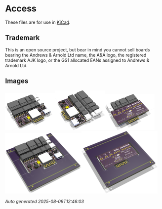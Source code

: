 # Access

These files are for use in [KiCad](https://www.kicad.org).

## Trademark

This is an open source project, but bear in mind you cannot sell boards bearing the Andrews & Arnold Ltd name, the A&A logo, the registered trademark AJK logo, or the GS1 allocated EANs assigned to Andrews & Arnold Ltd.

## Images

<img src='Access.png' width=32%><img src='Access-90.png' width=32%><img src='Access-bottom.png' width=32%>
<img src='Access-panel.png' width=49%><img src='Access-panel-bottom.png' width=49%>

*Auto generated 2025-08-09T12:46:03*
